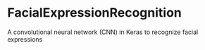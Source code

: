 # FacialExpressionRecognition
A convolutional neural network (CNN) in Keras to recognize facial expressions
